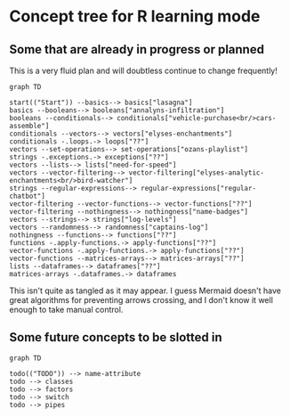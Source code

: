 # Concept tree for R learning mode

## Some that are already in progress or planned

This is a very fluid plan and will doubtless continue to change frequently!

```mermaid
graph TD
    
start(("Start")) --basics--> basics["lasagna"]
basics --booleans--> booleans["annalyns-infiltration"]
booleans --conditionals--> conditionals["vehicle-purchase<br/>cars-assemble"]
conditionals --vectors--> vectors["elyses-enchantments"]
conditionals -.loops.-> loops["??"]
vectors --set-operations--> set-operations["ozans-playlist"]
strings -.exceptions.-> exceptions["??"]
vectors --lists--> lists["need-for-speed"]
vectors --vector-filtering--> vector-filtering["elyses-analytic-enchantments<br/>bird-watcher"]
strings --regular-expressions--> regular-expressions["regular-chatbot"]
vector-filtering --vector-functions--> vector-functions["??"]
vector-filtering --nothingness--> nothingness["name-badges"]
vectors --strings--> strings["log-levels"]
vectors --randomness--> randomness["captains-log"]
nothingness --functions--> functions["??"]
functions -.apply-functions.-> apply-functions["??"]
vector-functions -.apply-functions.-> apply-functions["??"]
vector-functions --matrices-arrays--> matrices-arrays["??"]
lists --dataframes--> dataframes["??"]
matrices-arrays -.dataframes.-> dataframes
```

This isn't quite as tangled as it may appear. I guess Mermaid doesn't have great algorithms for preventing arrows crossing, and I don't know it well enough to take manual control.

## Some future concepts to be slotted in

```mermaid
graph TD
    
todo(("TODO")) --> name-attribute
todo --> classes
todo --> factors 
todo --> switch
todo --> pipes
```